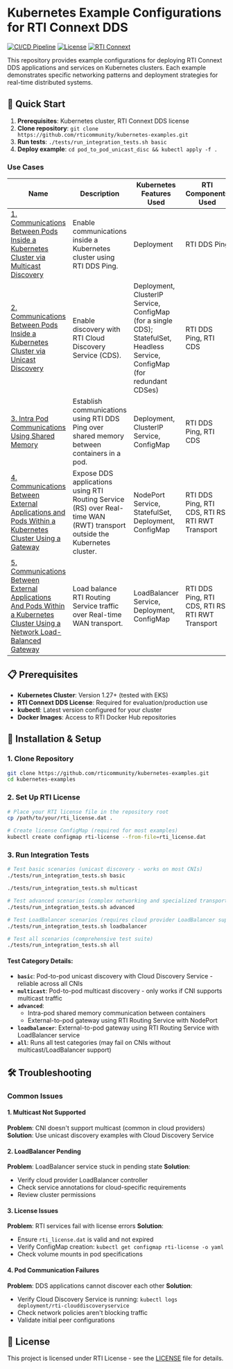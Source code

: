 # Kubernetes Example Configurations for RTI Connext DDS

[![CI/CD Pipeline](https://github.com/rticommunity/kubernetes-examples/workflows/CI%2FCD%20Pipeline/badge.svg)](https://github.com/rticommunity/kubernetes-examples/actions)
[![License](https://img.shields.io/badge/License-RTI-blue.svg)](LICENSE)
[![RTI Connext](https://img.shields.io/badge/RTI%20Connext-7.5.0-green.svg)](https://www.rti.com/products/connext-dds)

This repository provides example configurations for deploying RTI Connext DDS applications and services on Kubernetes clusters. Each example demonstrates specific networking patterns and deployment strategies for real-time distributed systems.

## 🚀 Quick Start

1. **Prerequisites**: Kubernetes cluster, RTI Connext DDS license
2. **Clone repository**: `git clone https://github.com/rticommunity/kubernetes-examples.git`
3. **Run tests**: `./tests/run_integration_tests.sh basic`
4. **Deploy example**: `cd pod_to_pod_unicast_disc && kubectl apply -f .`

### Use Cases

|Name | Description | Kubernetes Features Used | RTI Components Used|
------------- | ------------- | ------------  | ------------  |
|[1. Communications Between Pods Inside a Kubernetes Cluster via Multicast Discovery](pod_to_pod_multicast_disc/) | Enable communications inside a Kubernetes cluster using RTI DDS Ping. | Deployment  | RTI DDS Ping |
|[2. Communications Between Pods Inside a Kubernetes Cluster via Unicast Discovery](pod_to_pod_unicast_disc/) | Enable discovery with RTI Cloud Discovery Service (CDS). | Deployment, ClusterIP Service, ConfigMap (for a single CDS); StatefulSet, Headless Service, ConfigMap (for redundant CDSes) | RTI DDS Ping, RTI CDS |
|[3. Intra Pod Communications Using Shared Memory](intra_pod_shmem/) | Establish communications using RTI DDS Ping over shared memory between containers in a pod. | Deployment, ClusterIP Service, ConfigMap | RTI DDS Ping, RTI CDS|
|[4. Communications Between External Applications and Pods Within a Kubernetes Cluster Using a Gateway](external_to_pod_gw/) | Expose DDS applications using RTI Routing Service (RS) over Real-time WAN (RWT) transport outside the Kubernetes cluster. | NodePort Service, StatefulSet, Deployment, ConfigMap | RTI DDS Ping, RTI CDS, RTI RS, RTI RWT Transport|
|[5. Communications Between External Applications And Pods Within a Kubernetes Cluster Using a Network Load-Balanced Gateway](external_to_pod_lb_gw/) | Load balance RTI Routing Service traffic over Real-time WAN transport. | LoadBalancer Service, Deployment, ConfigMap | RTI DDS Ping, RTI CDS, RTI RS, RTI RWT Transport |

## 📋 Prerequisites

- **Kubernetes Cluster**: Version 1.27+ (tested with EKS)
- **RTI Connext DDS License**: Required for evaluation/production use
- **kubectl**: Latest version configured for your cluster
- **Docker Images**: Access to RTI Docker Hub repositories

## 🔧 Installation & Setup

### 1. Clone Repository
```bash
git clone https://github.com/rticommunity/kubernetes-examples.git
cd kubernetes-examples
```

### 2. Set Up RTI License
```bash
# Place your RTI license file in the repository root
cp /path/to/your/rti_license.dat .

# Create license ConfigMap (required for most examples)
kubectl create configmap rti-license --from-file=rti_license.dat
```

### 3. Run Integration Tests
```bash
# Test basic scenarios (unicast discovery - works on most CNIs)
./tests/run_integration_tests.sh basic

./tests/run_integration_tests.sh multicast

# Test advanced scenarios (complex networking and specialized transports)
./tests/run_integration_tests.sh advanced

# Test LoadBalancer scenarios (requires cloud provider LoadBalancer support)
./tests/run_integration_tests.sh loadbalancer

# Test all scenarios (comprehensive test suite)
./tests/run_integration_tests.sh all
```

#### Test Category Details:
- **`basic`**: Pod-to-pod unicast discovery with Cloud Discovery Service - reliable across all CNIs
- **`multicast`**: Pod-to-pod multicast discovery - only works if CNI supports multicast traffic
- **`advanced`**: 
  - Intra-pod shared memory communication between containers
  - External-to-pod gateway using RTI Routing Service with NodePort
- **`loadbalancer`**: External-to-pod gateway using RTI Routing Service with LoadBalancer service
- **`all`**: Runs all test categories (may fail on CNIs without multicast/LoadBalancer support)


## 🛠️ Troubleshooting

### Common Issues

#### 1. Multicast Not Supported
**Problem**: CNI doesn't support multicast (common in cloud providers)
**Solution**: Use unicast discovery examples with Cloud Discovery Service

#### 2. LoadBalancer Pending
**Problem**: LoadBalancer service stuck in pending state
**Solution**: 
- Verify cloud provider LoadBalancer controller
- Check service annotations for cloud-specific requirements
- Review cluster permissions

#### 3. License Issues
**Problem**: RTI services fail with license errors
**Solution**:
- Ensure `rti_license.dat` is valid and not expired
- Verify ConfigMap creation: `kubectl get configmap rti-license -o yaml`
- Check volume mounts in pod specifications

#### 4. Pod Communication Failures
**Problem**: DDS applications cannot discover each other
**Solution**:
- Verify Cloud Discovery Service is running: `kubectl logs deployment/rti-clouddiscoveryservice`
- Check network policies aren't blocking traffic
- Validate initial peer configurations

## 📄 License

This project is licensed under RTI License - see the [LICENSE](LICENSE) file for details.
